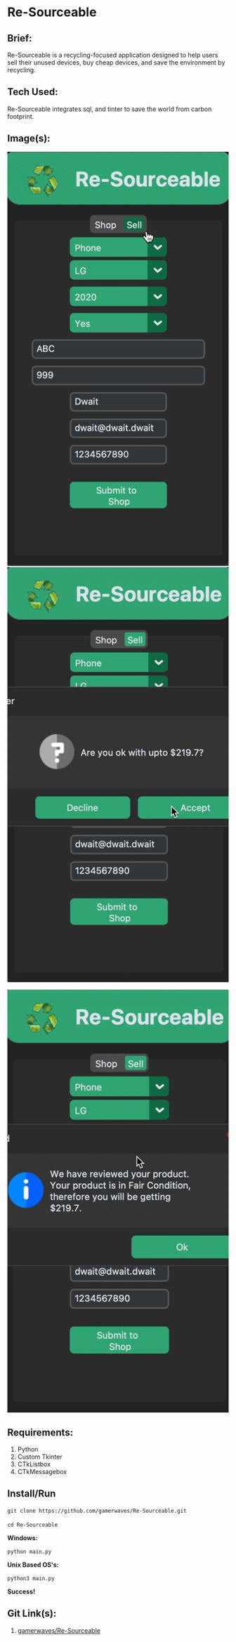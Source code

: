 # **Re-Sourceable**
**Brief:**
-
Re-Sourceable is a recycling-focused application designed to help users sell their unused devices, buy cheap devices, and save the environment by recycling.

**Tech Used:**
-
Re-Sourceable integrates sql, and tinter to save the world from carbon footprint.

**Image(s):**
-
![RSBL sell image](https://github.com/gamerwaves/Re-Sourceable/blob/main/imgs/sell.png?raw=true)
 ![RSBL y/n image](https://github.com/gamerwaves/Re-Sourceable/blob/main/imgs/yn.png?raw=true)

![RSBL money total image](https://github.com/gamerwaves/Re-Sourceable/blob/main/imgs/total.png?raw=true)

**Requirements:**
-
 1. Python
 2. Custom Tkinter
 3. CTkListbox
 4. CTkMessagebox

Install/Run
-
    git clone https://github.com/gamerwaves/Re-Sourceable.git

    cd Re-Sourceable
    
 **Windows:**
	 
	python main.py
	
**Unix Based OS's:**

	python3 main.py

**Success!**

**Git Link(s):**
-
 1. [gamerwaves/Re-Sourceable](https://github.com/gamerwaves/Re-Sourceable)
